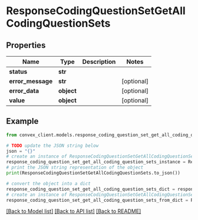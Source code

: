 # ResponseCodingQuestionSetGetAllCodingQuestionSets


## Properties

Name | Type | Description | Notes
------------ | ------------- | ------------- | -------------
**status** | **str** |  | 
**error_message** | **str** |  | [optional] 
**error_data** | **object** |  | [optional] 
**value** | **object** |  | [optional] 

## Example

```python
from convex_client.models.response_coding_question_set_get_all_coding_question_sets import ResponseCodingQuestionSetGetAllCodingQuestionSets

# TODO update the JSON string below
json = "{}"
# create an instance of ResponseCodingQuestionSetGetAllCodingQuestionSets from a JSON string
response_coding_question_set_get_all_coding_question_sets_instance = ResponseCodingQuestionSetGetAllCodingQuestionSets.from_json(json)
# print the JSON string representation of the object
print(ResponseCodingQuestionSetGetAllCodingQuestionSets.to_json())

# convert the object into a dict
response_coding_question_set_get_all_coding_question_sets_dict = response_coding_question_set_get_all_coding_question_sets_instance.to_dict()
# create an instance of ResponseCodingQuestionSetGetAllCodingQuestionSets from a dict
response_coding_question_set_get_all_coding_question_sets_from_dict = ResponseCodingQuestionSetGetAllCodingQuestionSets.from_dict(response_coding_question_set_get_all_coding_question_sets_dict)
```
[[Back to Model list]](../README.md#documentation-for-models) [[Back to API list]](../README.md#documentation-for-api-endpoints) [[Back to README]](../README.md)


